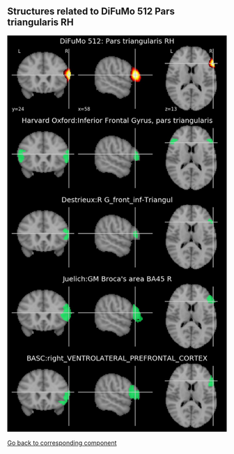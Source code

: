 


## Structures related to DiFuMo 512 Pars triangularis RH

![239](239.jpg "Structures related to DiFuMo 512 Pars triangularis RH")

[Go back to corresponding component](https://parietal-inria.github.io/DiFuMo/512/html/239.html)